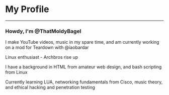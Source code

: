 # My Profile

---

### Howdy, I'm @ThatMoldyBagel

I make YouTube videos, music in my spare time, and am currently working on a mod for Teardown with @iaobardar

Linux enthusiast - Archbros rise up 

I have a background in HTML from amateur web design, and bash scripting from Linux 

Currently learning LUA, networking fundamentals from Cisco, music theory, and ethical hacking and penetration testing  



<!---
ThatMoldyBagel/ThatMoldyBagel is a ✨ special ✨ repository because its `README.md` (this file) appears on your GitHub profile.
You can click the Preview link to take a look at your changes.
--->

